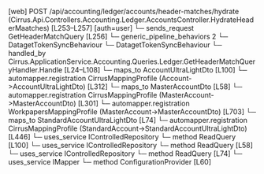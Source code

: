 [web] POST /api/accounting/ledger/accounts/header-matches/hydrate  (Cirrus.Api.Controllers.Accounting.Ledger.AccountsController.HydrateHeaderMaatches)  [L253–L257] [auth=user]
  └─ sends_request GetHeaderMatchQuery [L256]
    └─ generic_pipeline_behaviors 2
      └─ DatagetTokenSyncBehaviour
      └─ DatagetTokenSyncBehaviour
    └─ handled_by Cirrus.ApplicationService.Accounting.Queries.Ledger.GetHeaderMatchQueryHandler.Handle [L24–L108]
      └─ maps_to AccountUltraLightDto [L100]
        └─ automapper.registration CirrusMappingProfile (Account->AccountUltraLightDto) [L312]
      └─ maps_to MasterAccountDto [L58]
        └─ automapper.registration CirrusMappingProfile (MasterAccount->MasterAccountDto) [L301]
        └─ automapper.registration WorkpapersMappingProfile (MasterAccount->MasterAccountDto) [L703]
      └─ maps_to StandardAccountUltraLightDto [L74]
        └─ automapper.registration CirrusMappingProfile (StandardAccount->StandardAccountUltraLightDto) [L446]
      └─ uses_service IControlledRepository<Account>
        └─ method ReadQuery [L100]
      └─ uses_service IControlledRepository<MasterAccount>
        └─ method ReadQuery [L58]
      └─ uses_service IControlledRepository<StandardAccount>
        └─ method ReadQuery [L74]
      └─ uses_service IMapper
        └─ method ConfigurationProvider [L60]

